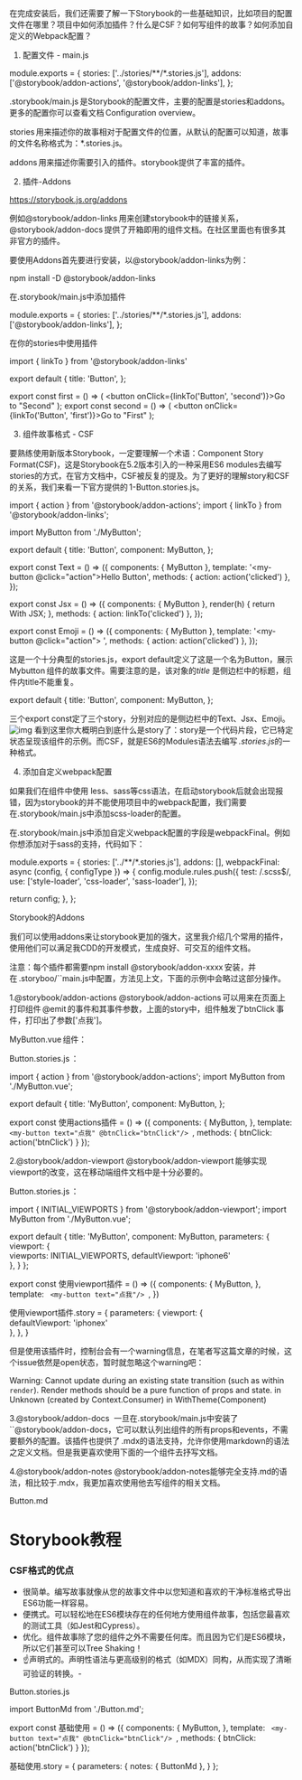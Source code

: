 在完成安装后，我们还需要了解一下Storybook的一些基础知识，比如项目的配置文件在哪里？项目中如何添加插件？什么是CSF？如何写组件的故事？如何添加自定义的Webpack配置？ 

 

1. 配置文件 - main.js 

module.exports = { 
  stories: ['../stories/**/*.stories.js'], 
  addons: ['@storybook/addon-actions', '@storybook/addon-links'], 
}; 
 

.storybook/main.js 是Storybook的配置文件，主要的配置是stories和addons。更多的配置你可以查看文档 Configuration overview。 

stories 用来描述你的故事相对于配置文件的位置，从默认的配置可以知道，故事的文件名称格式为：*.stories.js。 

addons 用来描述你需要引入的插件。storybook提供了丰富的插件。 

2. 插件-Addons 

https://storybook.js.org/addons

例如@storybook/addon-links 用来创建storybook中的链接关系，@storybook/addon-docs 提供了开箱即用的组件文档。在社区里面也有很多其非官方的插件。 

要使用Addons首先要进行安装，以@storybook/addon-links为例： 

npm install -D @storybook/addon-links 

在.storybook/main.js中添加插件 

module.exports = { 
  stories: ['../stories/**/*.stories.js'], 
  addons: ['@storybook/addon-links'], 
}; 
 

 

在你的stories中使用插件 

import { linkTo } from '@storybook/addon-links' 
 

export default { 
  title: 'Button', 
}; 
 

export const first = () => ( 
  <button onClick={linkTo('Button', 'second')}>Go to "Second"</button> 
); 
export const second = () => ( 
  <button onClick={linkTo('Button', 'first')}>Go to "First"</button> 
); 
 

 

3. 组件故事格式 - CSF 

要熟练使用新版本Storybook，一定要理解一个术语：Component Story Format(CSF)，这是Storybook在5.2版本引入的一种采用ES6 modules去编写stories的方式，在官方文档中，CSF被反复的提及。为了更好的理解story和CSF的关系，我们来看一下官方提供的 1-Button.stories.js。 

import { action } from '@storybook/addon-actions'; 
import { linkTo } from '@storybook/addon-links'; 
 

import MyButton from './MyButton'; 
 

export default { 
  title: 'Button', 
  component: MyButton, 
}; 
 

export const Text = () => ({ 
  components: { MyButton }, 
  template: '<my-button @click="action">Hello Button</my-button>', 
  methods: { action: action('clicked') }, 
}); 
 

export const Jsx = () => ({ 
  components: { MyButton }, 
  render(h) { 
    return <my-button onClick={this.action}>With JSX</my-button>; 
  }, 
  methods: { action: linkTo('clicked') }, 
}); 
 

export const Emoji = () => ({ 
  components: { MyButton }, 
  template: '<my-button @click="action">       </my-button>', 
  methods: { action: action('clicked') }, 
}); 
 

这是一个十分典型的stories.js，export default定义了这是一个名为Button，展示Mybutton 组件的故事文件。需要注意的是，该对象的*title* 是侧边栏中的标题，组件内title不能重复。 

export default { 
  title: 'Button', 
  component: MyButton, 
}; 

三个export const定了三个story，分别对应的是侧边栏中的Text、Jsx、Emoji。 
![img](1)
看到这里你大概明白到底什么是story了：story是一个代码片段，它已特定状态呈现该组件的示例。而CSF，就是ES6的Modules语法去编写 *.stories.js*的一种格式。 

4. 添加自定义webpack配置 

如果我们在组件中使用 less、sass等css语法，在启动storybook后就会出现报错，因为storybook的并不能使用项目中的webpack配置，我们需要在.storybook/main.js中添加scss-loader的配置。 

在.storybook/main.js中添加自定义webpack配置的字段是webpackFinal。例如你想添加对于sass的支持，代码如下： 

module.exports = { 
  stories: ['../**/*.stories.js'], 
  addons: [], 
  webpackFinal: async (config, { configType }) => { 
    config.module.rules.push({ 
      test: /\.scss$/, 
      use: ['style-loader', 'css-loader', 'sass-loader'], 
    }); 
 

return config; 
  }, 
}; 
 

Storybook的Addons 

我们可以使用addons来让storybook更加的强大，这里我介绍几个常用的插件，使用他们可以满足我CDD的开发模式，生成良好、可交互的组件文档。 

注意：每个插件都需要npm install @storybook/addon-xxxx 安装，并在 .storyboo/``main.js中配置，方法见上文，下面的示例中会略过这部分操作。 

 

1.@storybook/addon-actions 
@storybook/addon-actions 可以用来在页面上打印组件 @emit 的事件和其事件参数，上面的story中，组件触发了btnClick 事件，打印出了参数['点我']。 

 

MyButton.vue 组件： 

<template> 
  <div> 
    <button @click="btnClick">{{ text }}</button> 
  </div> 
</template> 
 

<script> 
export default { 
  name: "MyButton", 
  props: { 
    text: String, 
  }, 
  methods: { 
    btnClick() { 
      this.$emit('btnClick', this.text); 
    } 
  }, 
} 
</script> 
 

Button.stories.js ： 

import { action } from '@storybook/addon-actions'; 
import MyButton from './MyButton.vue'; 
 

export default { 
  title: 'MyButton', 
  component: MyButton, 
}; 
 

export const 使用actions插件 = () => ({ 
    components: { 
        MyButton, 
    }, 
    template: ` 
    <my-button text="点我" @btnClick="btnClick"/> 
    `, 
  methods: { 
    btnClick: action('btnClick') 
  } 
}); 
 

2.@storybook/addon-viewport 
@storybook/addon-viewport 能够实现viewport的改变，这在移动端组件文档中是十分必要的。 

Button.stories.js ： 

import { INITIAL_VIEWPORTS } from '@storybook/addon-viewport'; 
import MyButton from './MyButton.vue'; 
 

export default { 
  title: 'MyButton', 
  component: MyButton, 
  parameters: { 
    viewport: {  
      viewports: INITIAL_VIEWPORTS, 
      defaultViewport: 'iphone6'  
    }, 
  } 
}; 
 

export const 使用viewport插件 = () => ({ 
    components: { 
        MyButton, 
    }, 
    template: ` 
    <my-button text="点我"/> 
    `, 
}) 
 

使用viewport插件.story = { 
  parameters: { 
    viewport: {  
      defaultViewport: 'iphonex'  
    }, 
  }, 
} 
 

但是使用该插件时，控制台会有一个warning信息，在笔者写这篇文章的时候，这个issue依然是open状态，暂时就忽略这个warning吧： 

Warning: Cannot update during an existing state transition (such as within `render`). Render methods should be a pure function of props and state. 
    in Unknown (created by Context.Consumer) 
    in WithTheme(Component) 

3.@storybook/addon-docs 
![]()
一旦在.storybook/main.js中安装了``@storybook/addon-docs，它可以默认列出组件的所有props和events，不需要额外的配置。该插件也提供了 .mdx的语法支持，允许你使用markdown的语法之定义文档。但是我更喜欢使用下面的一个组件去抒写文档。 

4.@storybook/addon-notes 
@storybook/addon-notes能够完全支持.md的语法，相比较于.mdx，我更加喜欢使用他去写组件的相关文档。 

Button.md 

# Storybook教程 
 

### CSF格式的优点 
 

-  很简单。编写故事就像从您的故事文件中以您知道和喜欢的干净标准格式导出ES6功能一样容易。 
-   便携式。可以轻松地在ES6模块存在的任何地方使用组件故事，包括您最喜欢的测试工具（如Jest和Cypress）。 
-  优化。组件故事除了您的组件之外不需要任何库。而且因为它们是ES6模块，所以它们甚至可以Tree Shaking！ 
- ☝️声明式的。声明性语法与更高级别的格式（如MDX）同构，从而实现了清晰可验证的转换。- 

Button.stories.js 

import ButtonMd from './Button.md'; 
 

export const 基础使用 = () => ({ 
    components: { 
        MyButton, 
    }, 
    template: ` 
    <my-button text="点我" @btnClick="btnClick"/> 
    `, 
  methods: { 
    btnClick: action('btnClick') 
  } 
}); 
 

基础使用.story = { 
  parameters: { 
    notes: { ButtonMd }, 
  } 
}; 